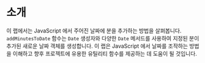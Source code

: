 # 소개

이 랩에서는 JavaScript 에서 주어진 날짜에 분을 추가하는 방법을 살펴봅니다. `addMinutesToDate` 함수는 `Date` 생성자와 다양한 `Date` 메서드를 사용하여 지정된 분이 추가된 새로운 날짜 객체를 생성합니다. 이 랩은 JavaScript 에서 날짜를 조작하는 방법을 이해하고 향후 프로젝트에 유용한 유틸리티 함수를 제공하는 데 도움이 될 것입니다.
